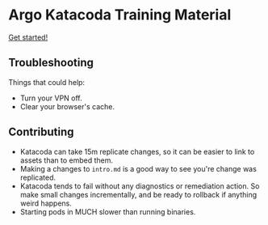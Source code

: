 # Argo Katacoda Training Material

[Get started!](https://katacoda.com/argoproj)

## Troubleshooting

Things that could help:

* Turn your VPN off.
* Clear your browser's cache.

## Contributing

* Katacoda can take 15m replicate changes, so it can be easier to link to assets than to embed them.
* Making a changes to `intro.md` is a good way to see you're change was replicated.
* Katacoda tends to fail without any diagnostics or remediation action. So make small changes incrementally, and be
  ready to rollback if anything weird happens.
* Starting pods in MUCH slower than running binaries.
